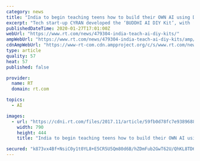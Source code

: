 ```yaml
---
category: news
title: "India to begin teaching teens how to build their OWN AI using DIY kits"
excerpt: "Tech start-up CYRAN developed the ‘BUDDHI AI DIY Kit’, with ‘Buddhi’ standing for “Build, Understand, Design, Deploy Human-like Intelligence.” It also means ‘brain’ or ‘mind’ in Hindi. The pack includes an AI handbook, DIY AI projects, lessons, exercises, presentations, and videos while making use of both proprietary ..."
publishedDateTime: 2020-01-27T17:01:00Z
webUrl: "https://www.rt.com/news/479304-india-teach-ai-diy-kits/"
ampWebUrl: "https://www.rt.com/news/479304-india-teach-ai-diy-kits/amp/"
cdnAmpWebUrl: "https://www-rt-com.cdn.ampproject.org/c/s/www.rt.com/news/479304-india-teach-ai-diy-kits/amp/"
type: article
quality: 57
heat: 57
published: false

provider:
  name: RT
  domain: rt.com

topics:
  - AI

images:
  - url: "https://cdni.rt.com/files/2017.11/article/59fb0d78fc7e9389688b4567.jpg"
    width: 790
    height: 444
    title: "India to begin teaching teens how to build their OWN AI using DIY kits"

secured: "k873vx4Bf+NsiC0y1t0YL8+E5CR5U5Qm80d6B/hZDmFub2GwT62U/QhKL8TD6OOH/ZrgGkPblrsWCDn9D2FeXUGPU1Y/25uvZmMFL1DwRoCOBGO+BXgrk/nx5fvJ20WHlg0SfYt3NTLL+WSQpJv/dbyx9VH+uqmyqgNF5IGFv9BcYxCBwjC7DyIhYxExgukNmMFUnBUJ8nGu1K0yw/FhIYEvgWQofV+gS5yU93xr17n3u4db1sne1SU9Hcg67W93YoLqMN3RbZD4v3xyZrhJQa+iR6RzHikZ0QleD7d7F9psCglcgiWiduQ4eGDSQC7L;jcGT6+plHsBT4zupcMRDew=="
---
```


